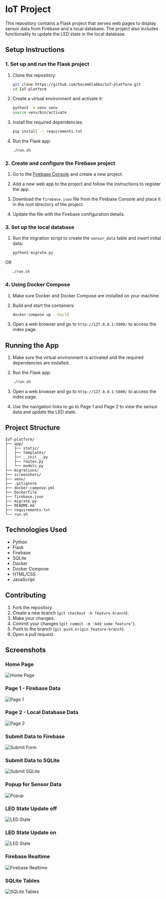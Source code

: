 # IoT Project

This repository contains a Flask project that serves web pages to display sensor data from Firebase and a local database. The project also includes functionality to update the LED state in the local database.

## Setup Instructions

### 1. Set up and run the Flask project

1. Clone the repository:
    ```bash
    git clone https://github.com/bacemhlabba/IoT-platform.git
    cd IoT-platform
    ```

2. Create a virtual environment and activate it:
    ```bash
    python3 -m venv venv
    source venv/bin/activate
    ```

3. Install the required dependencies:
    ```bash
    pip install -r requirements.txt
    ```

4. Run the Flask app:
    ```bash
    ./run.sh
    ```

### 2. Create and configure the Firebase project

1. Go to the [Firebase Console](https://console.firebase.google.com/) and create a new project.

2. Add a new web app to the project and follow the instructions to register the app.

3. Download the `firebase.json` file from the Firebase Console and place it in the root directory of the project.

4. Update the file with the Firebase configuration details.

### 3. Set up the local database

1. Run the migration script to create the `sensor_data` table and insert initial data:
    ```bash
    python3 migrate.py
    ```
OR 

 ```bash
    ./run.sh
```

### 4. Using Docker Compose

1. Make sure Docker and Docker Compose are installed on your machine.

2. Build and start the containers:
    ```bash
    docker-compose up --build
    ```

3. Open a web browser and go to `http://127.0.0.1:5000/` to access the index page.

## Running the App

1. Make sure the virtual environment is activated and the required dependencies are installed.

2. Run the Flask app:
    ```bash
    ./run.sh
    ```

3. Open a web browser and go to `http://127.0.0.1:5000/` to access the index page.

4. Use the navigation links to go to Page 1 and Page 2 to view the sensor data and update the LED state.

## Project Structure

```
IoT-platform/
├── app/
│   ├── static/
│   ├── templates/
│   ├── __init__.py
│   ├── routes.py
│   └── models.py
├── migrations/
├── screenshots/
├── venv/
├── .gitignore
├── docker-compose.yml
├── Dockerfile
├── firebase.json
├── migrate.py
├── README.md
├── requirements.txt
└── run.sh
```

## Technologies Used

- Python
- Flask
- Firebase
- SQLite
- Docker
- Docker Compose
- HTML/CSS
- JavaScript

## Contributing

1. Fork the repository.
2. Create a new branch (`git checkout -b feature-branch`).
3. Make your changes.
4. Commit your changes (`git commit -m 'Add some feature'`).
5. Push to the branch (`git push origin feature-branch`).
6. Open a pull request.

## Screenshots

### Home Page
![Home Page](screenshots/home.jpeg)

### Page 1 - Firebase Data
![Page 1](screenshots/firebase_db.jpeg)

### Page 2 - Local Database Data
![Page 2](screenshots/local_db.jpeg)

### Submit Data to Firebase
![Submit Form](screenshots/put_data_to_firebase.jpeg)

### Submit Data to SQLite
![Submit SQLite](screenshots/put_data_to_local_db.jpeg)

### Popup for Sensor Data
![Popup](screenshots/popup.jpeg)

### LED State Update off
![LED State](screenshots/led_stat_popup_off.png)

### LED State Update on
![LED State](screenshots/led_stat_popup_on.png)

### Firebase Realtime
![Firebase Realtime](screenshots/firebase_realtimedatabase.jpeg)

### SQLite Tables
![SQLite Tables](screenshots/sqllite_tables.png)